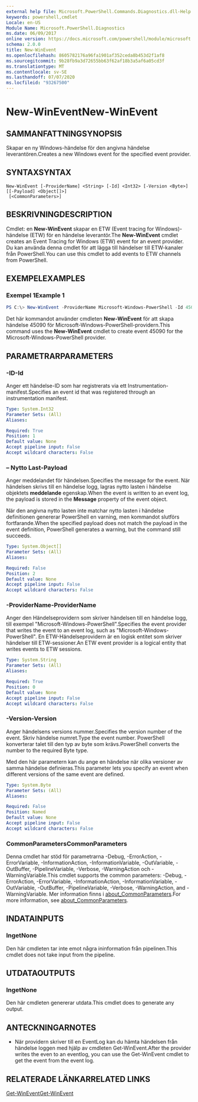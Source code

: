 ```yaml
---
external help file: Microsoft.PowerShell.Commands.Diagnostics.dll-Help.xml
keywords: powershell,cmdlet
Locale: en-US
Module Name: Microsoft.PowerShell.Diagnostics
ms.date: 06/09/2017
online version: https://docs.microsoft.com/powershell/module/microsoft.powershell.diagnostics/new-winevent?view=powershell-7.1&WT.mc_id=ps-gethelp
schema: 2.0.0
title: New-WinEvent
ms.openlocfilehash: 8605782176a96fa1901af352ceda8b453d2f1af8
ms.sourcegitcommit: 9b28fb9a3d72655bb63f62af18b3a5af6a05cd3f
ms.translationtype: MT
ms.contentlocale: sv-SE
ms.lasthandoff: 07/07/2020
ms.locfileid: "93267500"
---
```

# <span data-ttu-id="dcff2-103">New-WinEvent</span><span class="sxs-lookup"><span data-stu-id="dcff2-103">New-WinEvent</span></span>

## <span data-ttu-id="dcff2-104">SAMMANFATTNING</span><span class="sxs-lookup"><span data-stu-id="dcff2-104">SYNOPSIS</span></span>
<span data-ttu-id="dcff2-105">Skapar en ny Windows-händelse för den angivna händelse leverantören.</span><span class="sxs-lookup"><span data-stu-id="dcff2-105">Creates a new Windows event for the specified event provider.</span></span>

## <span data-ttu-id="dcff2-106">SYNTAX</span><span class="sxs-lookup"><span data-stu-id="dcff2-106">SYNTAX</span></span>

```
New-WinEvent [-ProviderName] <String> [-Id] <Int32> [-Version <Byte>] [[-Payload] <Object[]>]
 [<CommonParameters>]
```

## <span data-ttu-id="dcff2-107">BESKRIVNING</span><span class="sxs-lookup"><span data-stu-id="dcff2-107">DESCRIPTION</span></span>

<span data-ttu-id="dcff2-108">Cmdlet: en **New-WinEvent** skapar en ETW (Event tracing for Windows)-händelse (ETW) för en händelse leverantör.</span><span class="sxs-lookup"><span data-stu-id="dcff2-108">The **New-WinEvent** cmdlet creates an Event Tracing for Windows (ETW) event for an event provider.</span></span>
<span data-ttu-id="dcff2-109">Du kan använda denna cmdlet för att lägga till händelser till ETW-kanaler från PowerShell.</span><span class="sxs-lookup"><span data-stu-id="dcff2-109">You can use this cmdlet to add events to ETW channels from PowerShell.</span></span>

## <span data-ttu-id="dcff2-110">EXEMPEL</span><span class="sxs-lookup"><span data-stu-id="dcff2-110">EXAMPLES</span></span>

### <span data-ttu-id="dcff2-111">Exempel 1</span><span class="sxs-lookup"><span data-stu-id="dcff2-111">Example 1</span></span>

```powershell
PS C:\> New-WinEvent -ProviderName Microsoft-Windows-PowerShell -Id 45090 -Payload @("Workflow", "Running")
```

<span data-ttu-id="dcff2-112">Det här kommandot använder cmdleten **New-WinEvent** för att skapa händelse 45090 för Microsoft-Windows-PowerShell-providern.</span><span class="sxs-lookup"><span data-stu-id="dcff2-112">This command uses the **New-WinEvent** cmdlet to create event 45090 for the Microsoft-Windows-PowerShell provider.</span></span>

## <span data-ttu-id="dcff2-113">PARAMETRAR</span><span class="sxs-lookup"><span data-stu-id="dcff2-113">PARAMETERS</span></span>

### <span data-ttu-id="dcff2-114">-ID</span><span class="sxs-lookup"><span data-stu-id="dcff2-114">-Id</span></span>

<span data-ttu-id="dcff2-115">Anger ett händelse-ID som har registrerats via ett Instrumentation-manifest.</span><span class="sxs-lookup"><span data-stu-id="dcff2-115">Specifies an event id that was registered through an instrumentation manifest.</span></span>

```yaml
Type: System.Int32
Parameter Sets: (All)
Aliases:

Required: True
Position: 1
Default value: None
Accept pipeline input: False
Accept wildcard characters: False
```

### <span data-ttu-id="dcff2-116">– Nytto Last</span><span class="sxs-lookup"><span data-stu-id="dcff2-116">-Payload</span></span>

<span data-ttu-id="dcff2-117">Anger meddelandet för händelsen.</span><span class="sxs-lookup"><span data-stu-id="dcff2-117">Specifies the message for the event.</span></span> <span data-ttu-id="dcff2-118">När händelsen skrivs till en händelse logg, lagras nytto lasten i händelse objektets **meddelande** egenskap.</span><span class="sxs-lookup"><span data-stu-id="dcff2-118">When the event is written to an event log, the payload is stored in the **Message** property of the event object.</span></span>

<span data-ttu-id="dcff2-119">När den angivna nytto lasten inte matchar nytto lasten i händelse definitionen genererar PowerShell en varning, men kommandot slutförs fortfarande.</span><span class="sxs-lookup"><span data-stu-id="dcff2-119">When the specified payload does not match the payload in the event definition, PowerShell generates a warning, but the command still succeeds.</span></span>

```yaml
Type: System.Object[]
Parameter Sets: (All)
Aliases:

Required: False
Position: 2
Default value: None
Accept pipeline input: False
Accept wildcard characters: False
```

### <span data-ttu-id="dcff2-120">-ProviderName</span><span class="sxs-lookup"><span data-stu-id="dcff2-120">-ProviderName</span></span>

<span data-ttu-id="dcff2-121">Anger den Händelseprovidern som skriver händelsen till en händelse logg, till exempel "Microsoft-Windows-PowerShell".</span><span class="sxs-lookup"><span data-stu-id="dcff2-121">Specifies the event provider that writes the event to an event log, such as "Microsoft-Windows-PowerShell".</span></span> <span data-ttu-id="dcff2-122">En ETW-Händelseprovidern är en logisk entitet som skriver händelser till ETW-sessioner.</span><span class="sxs-lookup"><span data-stu-id="dcff2-122">An ETW event provider is a logical entity that writes events to ETW sessions.</span></span>

```yaml
Type: System.String
Parameter Sets: (All)
Aliases:

Required: True
Position: 0
Default value: None
Accept pipeline input: False
Accept wildcard characters: False
```

### <span data-ttu-id="dcff2-123">-Version</span><span class="sxs-lookup"><span data-stu-id="dcff2-123">-Version</span></span>

<span data-ttu-id="dcff2-124">Anger händelsens versions nummer.</span><span class="sxs-lookup"><span data-stu-id="dcff2-124">Specifies the version number of the event.</span></span> <span data-ttu-id="dcff2-125">Skriv händelse numret.</span><span class="sxs-lookup"><span data-stu-id="dcff2-125">Type the event number.</span></span> <span data-ttu-id="dcff2-126">PowerShell konverterar talet till den typ av byte som krävs.</span><span class="sxs-lookup"><span data-stu-id="dcff2-126">PowerShell converts the number to the required Byte type.</span></span>

<span data-ttu-id="dcff2-127">Med den här parametern kan du ange en händelse när olika versioner av samma händelse definieras.</span><span class="sxs-lookup"><span data-stu-id="dcff2-127">This parameter lets you specify an event when different versions of the same event are defined.</span></span>

```yaml
Type: System.Byte
Parameter Sets: (All)
Aliases:

Required: False
Position: Named
Default value: None
Accept pipeline input: False
Accept wildcard characters: False
```

### <span data-ttu-id="dcff2-128">CommonParameters</span><span class="sxs-lookup"><span data-stu-id="dcff2-128">CommonParameters</span></span>

<span data-ttu-id="dcff2-129">Denna cmdlet har stöd för parametrarna -Debug, -ErrorAction, -ErrorVariable, -InformationAction, -InformationVariable, -OutVariable, -OutBuffer, -PipelineVariable, -Verbose, -WarningAction och -WarningVariable.</span><span class="sxs-lookup"><span data-stu-id="dcff2-129">This cmdlet supports the common parameters: -Debug, -ErrorAction, -ErrorVariable, -InformationAction, -InformationVariable, -OutVariable, -OutBuffer, -PipelineVariable, -Verbose, -WarningAction, and -WarningVariable.</span></span> <span data-ttu-id="dcff2-130">Mer information finns i [about_CommonParameters](https://go.microsoft.com/fwlink/?LinkID=113216).</span><span class="sxs-lookup"><span data-stu-id="dcff2-130">For more information, see [about_CommonParameters](https://go.microsoft.com/fwlink/?LinkID=113216).</span></span>

## <span data-ttu-id="dcff2-131">INDATA</span><span class="sxs-lookup"><span data-stu-id="dcff2-131">INPUTS</span></span>

### <span data-ttu-id="dcff2-132">Inget</span><span class="sxs-lookup"><span data-stu-id="dcff2-132">None</span></span>

<span data-ttu-id="dcff2-133">Den här cmdleten tar inte emot några ininformation från pipelinen.</span><span class="sxs-lookup"><span data-stu-id="dcff2-133">This cmdlet does not take input from the pipeline.</span></span>

## <span data-ttu-id="dcff2-134">UTDATA</span><span class="sxs-lookup"><span data-stu-id="dcff2-134">OUTPUTS</span></span>

### <span data-ttu-id="dcff2-135">Inget</span><span class="sxs-lookup"><span data-stu-id="dcff2-135">None</span></span>

<span data-ttu-id="dcff2-136">Den här cmdleten genererar utdata.</span><span class="sxs-lookup"><span data-stu-id="dcff2-136">This cmdlet does to generate any output.</span></span>

## <span data-ttu-id="dcff2-137">ANTECKNINGAR</span><span class="sxs-lookup"><span data-stu-id="dcff2-137">NOTES</span></span>

* <span data-ttu-id="dcff2-138">När providern skriver till en EventLog kan du hämta händelsen från händelse loggen med hjälp av cmdleten Get-WinEvent.</span><span class="sxs-lookup"><span data-stu-id="dcff2-138">After the provider writes the even to an eventlog, you can use the Get-WinEvent cmdlet to get the event from the event log.</span></span>

## <span data-ttu-id="dcff2-139">RELATERADE LÄNKAR</span><span class="sxs-lookup"><span data-stu-id="dcff2-139">RELATED LINKS</span></span>

[<span data-ttu-id="dcff2-140">Get-WinEvent</span><span class="sxs-lookup"><span data-stu-id="dcff2-140">Get-WinEvent</span></span>](Get-WinEvent.md)


